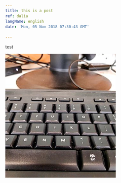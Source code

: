 ```yaml
---
title: this is a post
ref: dalia
langName: english
date: 'Mon, 05 Nov 2018 07:30:43 GMT'

---
```


test

![](https://raw.githubusercontent.com/not-dalia/not-dalia.github.io/test/media/15414030270301541403026465_Photo_14d8c7f%20%281%29.jpg)